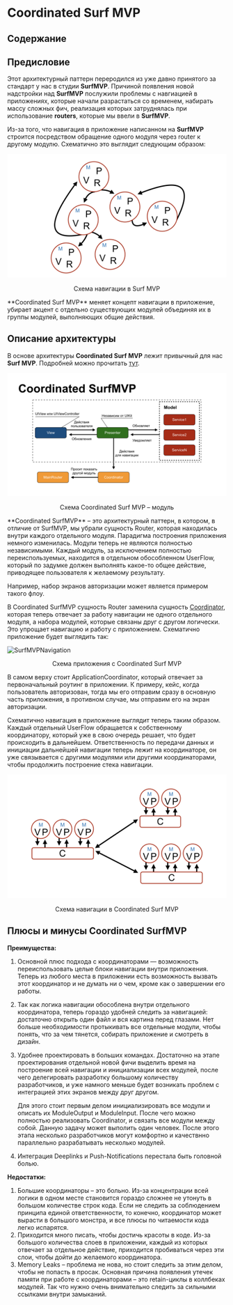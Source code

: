 # **Coordinated Surf MVP**

## Содержание

## Предисловие

Этот архитектурный паттерн переродился из уже давно принятого за стандарт у нас в студии **SurfMVP**. Причиной появления новой надстройки над **SurfMVP** послужили проблемы с навгиацией в приложениях, которые начали разрастаться со временем, набирать массу сложных фич, реализация которых затруднялась при использование **routers**, которые мы ввели в **SurfMVP**. 

Из-за того, что навигация в приложение написанном на **SurfMVP** строится посредством обращение одного модуля через router к другому модулю. Схематично это выглядит следующим образом: 

![SurfMVPNavigation](../img/CoordinatedSurfMVP/surf_mvp_navigation.jpeg)

<p align="center">Схема навигации в Surf MVP</p>
**Coordinated Surf MVP** меняет концепт навигации в приложение, убирает акцент с отдельно существующих модулей объединяя их в группы модулей, выполняющих общие действия. 

## Описание архитектуры 

В основе архитектуры **Coordinated Surf MVP** лежит привычный для нас **Surf MVP**. Подробней можно прочитать [тут](Surf_MVP.md). 

![SurfMVPNavigation](../img/CoordinatedSurfMVP/coordinated_surf_mvp.jpeg)

<p align="center">Схема Coordinated Surf MVP – модуль</p>
**Coordinated SurfMVP** – это архитектурный паттерн, в котором, в отличие от SurfMVP, мы убрали сущность Router, которая находилась внутри каждого отдельного модуля. Парадигма построения приложения немного изменилась. Модули теперь не являются полностью независимыми. Каждый модуль, за исключением полностью переиспользуемых, находится в отдельном обособленном UserFlow, который по задумке должен выполнять какое-то общее действие, приводящее пользователя к желаемому результату.

Например, набор экранов авторизации может является примером такого флоу. 

В Coordinated SurfMVP сущность Router заменила сущность [Coordinator](http://khanlou.com/2015/01/the-coordinator/), которая теперь отвечает за работу навигации не одного отдельного модуля, а набора модулей, которые связаны друг с другом логически. Это упрощает навигацию и работу с приложением. Схематично приложение будет выглядить так: 

![SurfMVPNavigation](../img/CoordinatedSurfMVP/сoordinated_surf_mvp_scheme.jpeg)

<p align="center">Схема приложения с Coordinated Surf MVP</p>
В самом верху стоит ApplicationCoordinator, который отвечает за первоначальный роутинг в приложении. К примеру, кейс, когда пользователь авторизован, тогда мы его отправим сразу в основную часть приложения, в противном случае, мы отправим его на экран авторизации.

Схематично навигация в приложение выглядит теперь таким образом. Каждый отдельный UserFlow обращается к собственному координатору, который уже в свою очередь решает, что будет происходить в дальнейшем. Ответственность по передачи данных и инициации дальнейшей навигации теперь лежит на координаторе, он уже связывается с другими модулями или другими координаторами, чтобы продолжить построение стека навигации.

![SurfMVPNavigation](../img/CoordinatedSurfMVP/coordniated_surf_mvp_navigation.jpeg)

<p align="center">Схема навигации в Coordinated Surf MVP</p>



## Плюсы и минусы Coordinated SurfMVP

**Преимущества:**

1. Основной плюс подхода с координаторами — возможность переиспользовать целые блоки навигации внутри приложения. Теперь из любого места в приложении есть возможность вызвать этот координатор и не думать ни о чем, кроме как о завершении его работы.

2. Так как логика навигации обособлена внутри отдельного координатора, теперь гораздо удобней следить за навигацией: достаточно открыть один файл и вся картина перед глазами. Нет больше необходимости протыкивать все отдельные модули, чтобы понять, что за чем тянется, собирать приложение и смотреть в дизайн.

3. Удобнее проектировать в больших командах. Достаточно на этапе проектирования отдельной новой фичи выделить время на построение всей навигации и инициализации всех модулей, после чего делегировать разработку большому количеству разработчиков, и уже намного меньше будет возникать проблем с интеграцией этих экранов между друг другом.

   Для этого стоит первым делом инициализировать все модули и описать их ModuleOutput и ModuleInput. После чего можно полностью реализовать Coordinator, и связать все модули между собой. Данную задачу может выполить один человек. После этого этапа несколько разработчиков могут комфортно и качествнно параллельно разрабатывать несколько модулей.

4. Интеграция Deeplinks и Push-Notifications перестала быть головной болью.



**Недостатки:**

1. Большие координаторы – это больно. Из-за концентрации всей логики в одном месте становится гораздо сложнее не утонуть в большом количестве строк кода. Если не следить за соблюдением принципа единой ответственности, то конечно, координатор может вырасти в большого монстра, и все плюсы по читаемости кода легко испарятся.
2. Приходится много писать, чтобы достичь красоты в коде. Из-за большого количества слоев в приложении, каждый из которых отвечает за отдельное действие, приходится пробиваться через эти слои, чтобы дойти до желаемого координатора.
3. Memory Leaks – проблема не нова, но стоит следить за этим делом, чтобы не попасть в просак. Основная причина появления утечек памяти при работе с координаторами – это retain-циклы в коллбеках модулей. Так что нужно очень внимательно следить за сильными ссылками внутри замыканий.